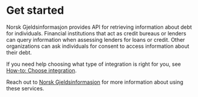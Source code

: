 # Get started

<!--
Tutorials - Learning Oriented

Teach users how to achieve something step-by-step, aimed at beginners. Focus on a specific goal with clear, sequential instructions.
-->

Norsk Gjeldsinformasjon provides API for retrieving information about debt for individuals. Financial institutions that act as credit bureaus or lenders can query information when assessing lenders for loans or credit. Other organizations can ask individuals for consent to access information about their debt.

If you need help choosing what type of integration is right for you, see [How-to: Choose integration](../howto/choose_integration).

Reach out to [Norsk Gjeldsinformasjon](https://www.norskgjeld.no/kontakt-oss/) for more information about using these services.
